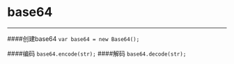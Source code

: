 # base64
--------

####创建base64
`var base64 = new Base64();  `

####编码
`base64.encode(str);`
####解码
`base64.decode(str);`
